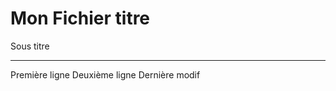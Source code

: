Mon Fichier titre
=================

Sous titre
__________

Première ligne
Deuxième ligne
Dernière modif
